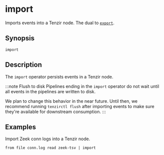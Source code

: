 # import

Imports events into a Tenzir node. The dual to [`export`](../sources/export.md).

## Synopsis

```
import
```

## Description

The `import` operator persists events in a Tenzir node.

:::note Flush to disk
Pipelines ending in the `import` operator do not wait until all events in the
pipelines are written to disk.

We plan to change this behavior in the near future. Until then, we recommend
running `tenzirctl flush` after importing events to make sure they're available
for downstream consumption.
:::

## Examples

Import Zeek conn logs into a Tenzir node.

```
from file conn.log read zeek-tsv | import
```
